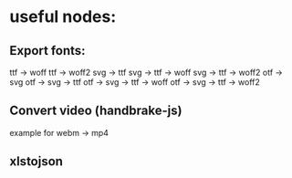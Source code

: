 # useful nodes:

## Export fonts:
ttf -> woff
ttf -> woff2
svg -> ttf
svg -> ttf -> woff
svg -> ttf -> woff2
otf -> svg
otf -> svg -> ttf
otf -> svg -> ttf -> woff
otf -> svg -> ttf -> woff2

## Convert video (handbrake-js)
example for webm -> mp4

## xlstojson